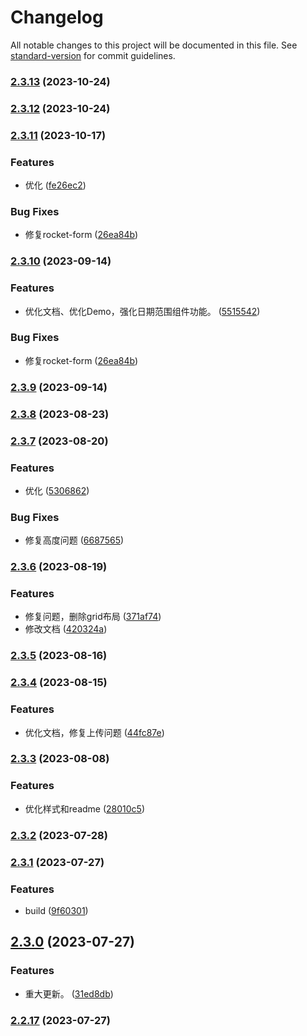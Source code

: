 # Changelog

All notable changes to this project will be documented in this file. See [standard-version](https://github.com/conventional-changelog/standard-version) for commit guidelines.

### [2.3.13](https://github.com/JackySoft/rocket-render/compare/v2.3.12...v2.3.13) (2023-10-24)

### [2.3.12](https://github.com/JackySoft/rocket-render/compare/v2.3.11...v2.3.12) (2023-10-24)

### [2.3.11](https://github.com/JackySoft/rocket-render/compare/v2.3.9...v2.3.11) (2023-10-17)


### Features

* 优化 ([fe26ec2](https://github.com/JackySoft/rocket-render/commit/fe26ec2b92c8e2895850d854844731c7138d5ec9))


### Bug Fixes

* 修复rocket-form ([26ea84b](https://github.com/JackySoft/rocket-render/commit/26ea84bd74c14d2be137a1786d99f48debd33c06))

### [2.3.10](https://github.com/JackySoft/rocket-render/compare/v2.3.9...v2.3.10) (2023-09-14)


### Features

* 优化文档、优化Demo，强化日期范围组件功能。 ([5515542](https://github.com/JackySoft/rocket-render/commit/5515542869c77f95d27227659e318e506e40a8e4))


### Bug Fixes

* 修复rocket-form ([26ea84b](https://github.com/JackySoft/rocket-render/commit/26ea84bd74c14d2be137a1786d99f48debd33c06))

### [2.3.9](https://github.com/JackySoft/rocket-render/compare/v2.3.8...v2.3.9) (2023-09-14)

### [2.3.8](https://github.com/JackySoft/rocket-render/compare/v2.3.7...v2.3.8) (2023-08-23)

### [2.3.7](https://github.com/JackySoft/rocket-render/compare/v2.3.6...v2.3.7) (2023-08-20)


### Features

* 优化 ([5306862](https://github.com/JackySoft/rocket-render/commit/5306862068d5dba84f3b73d0600e6b89f512e41e))


### Bug Fixes

* 修复高度问题 ([6687565](https://github.com/JackySoft/rocket-render/commit/66875657bb3d9b325a330d27871d066896bd2d50))

### [2.3.6](https://github.com/JackySoft/rocket-render/compare/v2.3.5...v2.3.6) (2023-08-19)


### Features

* 修复问题，删除grid布局 ([371af74](https://github.com/JackySoft/rocket-render/commit/371af74010116cee82133ebbee4a5266289380ef))
* 修改文档 ([420324a](https://github.com/JackySoft/rocket-render/commit/420324a2e3f3b8517de2788476aa923583306661))

### [2.3.5](https://github.com/JackySoft/rocket-render/compare/v2.3.4...v2.3.5) (2023-08-16)

### [2.3.4](https://github.com/JackySoft/rocket-render/compare/v2.3.3...v2.3.4) (2023-08-15)


### Features

* 优化文档，修复上传问题 ([44fc87e](https://github.com/JackySoft/rocket-render/commit/44fc87ec89984f7d78c44149e8d5f05e553919f0))

### [2.3.3](https://github.com/JackySoft/rocket-render/compare/v2.3.2...v2.3.3) (2023-08-08)


### Features

* 优化样式和readme ([28010c5](https://github.com/JackySoft/rocket-render/commit/28010c574421fde34eac262c023b75e5bea8bf75))

### [2.3.2](https://github.com/JackySoft/rocket-render/compare/v2.3.1...v2.3.2) (2023-07-28)

### [2.3.1](https://github.com/JackySoft/rocket-render/compare/v2.3.0...v2.3.1) (2023-07-27)


### Features

* build ([9f60301](https://github.com/JackySoft/rocket-render/commit/9f60301bfcef3720289fcc29efa7e3ee400595b3))

## [2.3.0](https://github.com/JackySoft/rocket-render/compare/v2.2.17...v2.3.0) (2023-07-27)


### Features

* 重大更新。 ([31ed8db](https://github.com/JackySoft/rocket-render/commit/31ed8dbff3b7b91a8704acebcc6b31a66a71ebd1))

### [2.2.17](https://github.com/JackySoft/rocket-render/compare/v2.2.16...v2.2.17) (2023-07-27)
